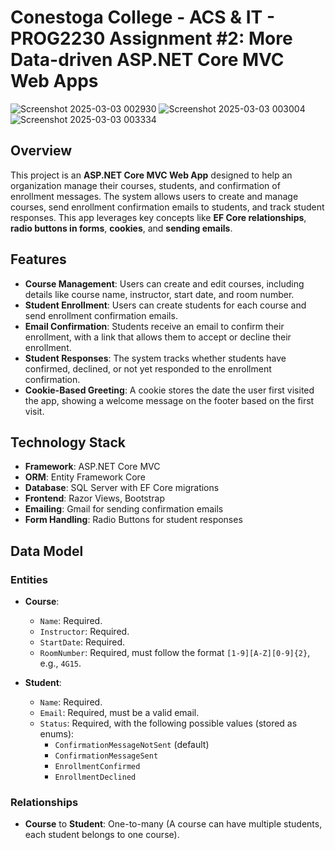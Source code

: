 # Conestoga College - ACS & IT - PROG2230 Assignment #2: More Data-driven ASP.NET Core MVC Web Apps
![Screenshot 2025-03-03 002930](https://github.com/user-attachments/assets/e3a72c34-90b5-416c-836d-6e54cd79519b)
![Screenshot 2025-03-03 003004](https://github.com/user-attachments/assets/19b1ef48-31e2-46c2-bb33-0fd1ef466ba6)
![Screenshot 2025-03-03 003334](https://github.com/user-attachments/assets/e331e38f-764a-4e27-af7d-1fe7140e515a)

## Overview
This project is an **ASP.NET Core MVC Web App** designed to help an organization manage their courses, students, and confirmation of enrollment messages. The system allows users to create and manage courses, send enrollment confirmation emails to students, and track student responses. This app leverages key concepts like **EF Core relationships**, **radio buttons in forms**, **cookies**, and **sending emails**.

## Features
- **Course Management**: Users can create and edit courses, including details like course name, instructor, start date, and room number.
- **Student Enrollment**: Users can create students for each course and send enrollment confirmation emails.
- **Email Confirmation**: Students receive an email to confirm their enrollment, with a link that allows them to accept or decline their enrollment.
- **Student Responses**: The system tracks whether students have confirmed, declined, or not yet responded to the enrollment confirmation.
- **Cookie-Based Greeting**: A cookie stores the date the user first visited the app, showing a welcome message on the footer based on the first visit.

## Technology Stack
- **Framework**: ASP.NET Core MVC
- **ORM**: Entity Framework Core
- **Database**: SQL Server with EF Core migrations
- **Frontend**: Razor Views, Bootstrap
- **Emailing**: Gmail for sending confirmation emails
- **Form Handling**: Radio Buttons for student responses

## Data Model
### Entities
- **Course**:
  - `Name`: Required.
  - `Instructor`: Required.
  - `StartDate`: Required.
  - `RoomNumber`: Required, must follow the format `[1-9][A-Z][0-9]{2}`, e.g., `4G15`.
  
- **Student**:
  - `Name`: Required.
  - `Email`: Required, must be a valid email.
  - `Status`: Required, with the following possible values (stored as enums):
    - `ConfirmationMessageNotSent` (default)
    - `ConfirmationMessageSent`
    - `EnrollmentConfirmed`
    - `EnrollmentDeclined`

### Relationships
- **Course** to **Student**: One-to-many (A course can have multiple students, each student belongs to one course).
